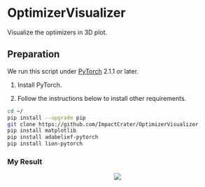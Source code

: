 # OptimizerVisualizer
Visualize the optimizers in 3D plot.

## Preparation
We run this script under [PyTorch](https://pytorch.org/) 2.1.1 or later.

1. Install PyTorch.

1. Follow the instructions below to install other requirements.
```bash
cd ~/
pip install --upgrade pip
git clone https://github.com/ImpactCrater/OptimizerVisualizer 
pip install matplotlib
pip install adabelief-pytorch
pip install lion-pytorch
```

### My Result
<div align="center">
	<img src="img/Optimizers (Custom).gif"/>
</div>
</a>
